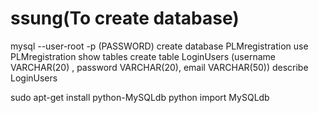 # ssung(To create database)
mysql  --user-root -p
(PASSWORD)
create database PLMregistration
use PLMregistration
show tables
create table LoginUsers (username VARCHAR(20) , password VARCHAR(20), email VARCHAR(50))
describe LoginUsers

sudo apt-get install python-MySQLdb
python 
import MySQLdb

